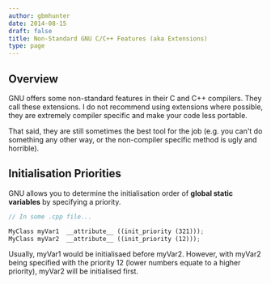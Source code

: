 ```yaml
---
author: gbmhunter
date: 2014-08-15
draft: false
title: Non-Standard GNU C/C++ Features (aka Extensions)
type: page
---
```


## Overview

GNU offers some non-standard features in their C and C++ compilers. They call these extensions. I do not recommend using extensions where possible, they are extremely compiler specific and make your code less portable.

That said, they are still sometimes the best tool for the job (e.g. you can't do something any other way, or the non-compiler specific method is ugly and horrible).

## Initialisation Priorities

GNU allows you to determine the initialisation order of **global static variables** by specifying a priority.
    
```c++
// In some .cpp file...

MyClass myVar1  __attribute__ ((init_priority (321)));
MyClass myVar2  __attribute__ ((init_priority (12)));
```

Usually, myVar1 would be initialisaed before myVar2. However, with myVar2 being specified with the priority 12 (lower numbers equate to a higher priority), myVar2 will be initialised first.
